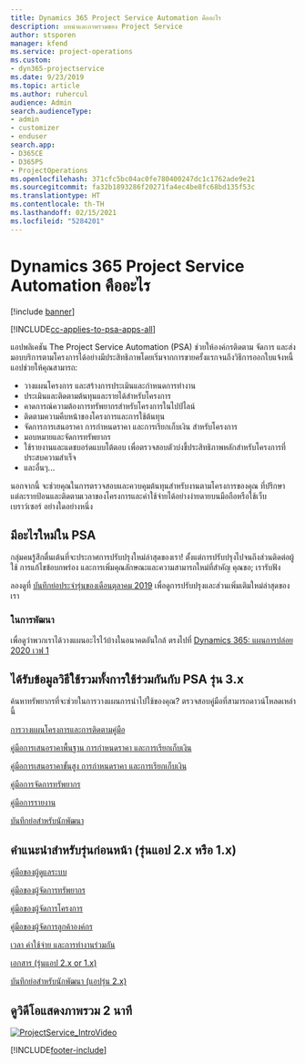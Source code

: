```yaml
---
title: Dynamics 365 Project Service Automation คืออะไร
description: บทนำและภาพรวมของ Project Service
author: stsporen
manager: kfend
ms.service: project-operations
ms.custom:
- dyn365-projectservice
ms.date: 9/23/2019
ms.topic: article
ms.author: ruhercul
audience: Admin
search.audienceType:
- admin
- customizer
- enduser
search.app:
- D365CE
- D365PS
- ProjectOperations
ms.openlocfilehash: 371cfc5bc04ac0fe780400247dc1c1762ade9e21
ms.sourcegitcommit: fa32b1893286f20271fa4ec4be8fc68bd135f53c
ms.translationtype: HT
ms.contentlocale: th-TH
ms.lasthandoff: 02/15/2021
ms.locfileid: "5284201"
---
```

# <a name="what-is-dynamics-365-project-service-automation"></a>Dynamics 365 Project Service Automation คืออะไร

[!include [banner](../includes/psa-now-project-operations.md)]

[!INCLUDE[cc-applies-to-psa-apps-all](../includes/cc-applies-to-psa-apps-all.md)]

แอปพลิเคชัน The Project Service Automation (PSA) ช่วยให้องค์กรติดตาม จัดการ และส่งมอบบริการตามโครงการได้อย่างมีประสิทธิภาพโดยเริ่มจากการขายครั้งแรกจนถึงวิธีการออกใบแจ้งหนี้ แอปช่วยให้คุณสามารถ:

- วางแผนโครงการ และสร้างการประเมินและกำหนดการทำงาน
- ประเมินและติดตามต้นทุนและรายได้สำหรับโครงการ
- คาดการณ์ความต้องการทรัพยากรสำหรับโครงการในไปป์ไลน์
- ติดตามความคืบหน้าของโครงการและการใช้ต้นทุน
- จัดการการเสนอราคา การกำหนดราคา และการเรียกเก็บเงิน สำหรับโครงการ
- มอบหมายและจัดการทรัพยากร
- ใช้รายงานและแดชบอร์ดแบบโต้ตอบ เพื่อตรวจสอบตัวบ่งชี้ประสิทธิภาพหลักสำหรับโครงการที่ประสบความสำเร็จ
- และอื่นๆ...

นอกจากนี้ จะช่วยคุณในการตรวจสอบและควบคุมต้นทุนสำหรับงานตามโครงการของคุณ ที่ปรึกษาแต่ละรายป้อนและติดตามเวลาของโครงการและค่าใช้จ่ายได้อย่างง่ายดายบนมือถือหรือใช้เว็บเบราว์เซอร์ อย่างใดอย่างหนึ่ง

## <a name="whats-new-in-psa"></a>มีอะไรใหม่ใน PSA
กลุ่มคนรู้สึกตื่นเต้นที่จะประกาศการปรับปรุงใหม่ล่าสุดของเรา! ตั้งแต่การปรับปรุงไปจนถึงส่วนติดต่อผู้ใช้ การแก้ไขข้อบกพร่อง และการเพิ่มคุณลักษณะและความสามารถใหม่ที่สำคัญ คุณขอ; เรารับฟัง

ลองดูที่ [บันทึกย่อประจำรุ่นของเดือนตุลาคม 2019](https://docs.microsoft.com/dynamics365-release-plan/2019wave2/index) เพื่อดูการปรับปรุงและส่วนเพิ่มเติมใหม่ล่าสุดของเรา

### <a name="in-development"></a>ในการพัฒนา
เพื่อดูว่าพวกเราได้วางแผนอะไรไว้บ้างในอนาคตอันใกล้ ตรงไปที่ [Dynamics 365: แผนการปล่อย 2020 เวฟ 1](https://docs.microsoft.com/dynamics365-release-plan/2020wave1/index)

## <a name="get-help-with-psa-version-3x"></a>ได้รับข้อมูลวิธีใช้รวมทั้งการใช้ร่วมกันกับ PSA รุ่น 3.x
ค้นหาทรัพยากรที่จะช่วยในการวางแผนการนำไปใช้ของคุณ? ตรวจสอบคู่มือที่สามารถดาวน์โหลดเหล่านี้

 [การวางแผนโครงการและการติดตามคู่มือ](../psa/implementation-guides/project-planning-tracking.md)

 [คู่มือการเสนอราคาพื้นฐาน การกำหนดราคา และการเรียกเก็บเงิน](../psa/implementation-guides/begin-quoting-pricing-billing.md)

 [คู่มือการเสนอราคาขั้นสูง การกำหนดราคา และการเรียกเก็บเงิน](../psa/implementation-guides/adv-quoting-pricing-billing.md)

 [คู่มือการจัดการทรัพยากร](../psa/implementation-guides/resource-management-guide.md)

 [คู่มือการรายงาน](../psa/implementation-guides/reporting-guide.md)

 [บันทึกย่อสำหรับนักพัฒนา](../psa/developer-guides/overview-dev-notes-v3.x.md)

## <a name="guidance-for-earlier-versions-app-version-2x-or-1x"></a>คำแนะนำสำหรับรุ่นก่อนหน้า (รุ่นแอป 2.x หรือ 1.x)
 [คู่มือของผู้ดูแลระบบ](../psa/admin-guide.md)

 [คู่มือของผู้จัดการทรัพยากร](../psa/resource-manager-guide.md)

 [คู่มือของผู้จัดการโครงการ](../psa/project-manager-guide.md)

 [คู่มือของผู้จัดการลูกค้าองค์กร](../psa/account-manager-guide.md)

 [เวลา ค่าใช้จ่าย และการทำงานร่วมกัน](../psa/time-expense-collaboration-guide.md)

 [เอกสาร (รุ่นแอป 2.x or 1.x)](../psa/white-papers.md)

 [บันทึกย่อสำหรับนักพัฒนา (แอปรุ่น 2.x)](../psa/developer-guides/add-custom-qoi-forms-v2.x.md)

 ## <a name="watch-a-2-minute-overview-video"></a>ดูวิดีโอแสดงภาพรวม 2 นาที
 <a name="heroArea"></a> [![ProjectService_IntroVideo](../psa/media/project-service-intro-video.png "ProjectService_IntroVideo")](https://go.microsoft.com/fwlink/p/?LinkId=799457)




[!INCLUDE[footer-include](../includes/footer-banner.md)]